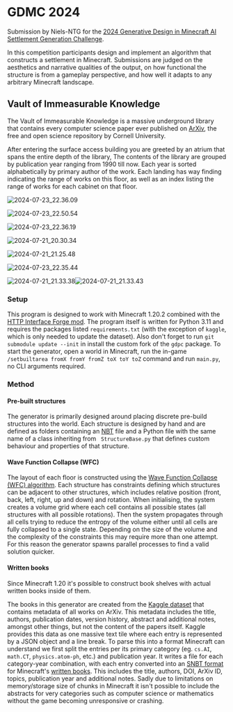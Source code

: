 # GDMC 2024
Submission by Niels-NTG for the [2024 Generative Design in Minecraft AI Settlement Generation Challenge](https://gendesignmc.wikidot.com/wiki:2024-settlement-generation-competition).

In this competition participants design and implement an algorithm that constructs a settlement in Minecraft. Submissions are judged on the aesthetics and narrative qualities of the output, on how functional the structure is from a gameplay perspective, and how well it adapts to any arbitrary Minecraft landscape.

## Vault of Immeasurable Knowledge
The Vault of Immeasurable Knowledge is a massive underground library that contains every computer science paper ever published on [ArXiv](https://arxiv.org), the free and open science repository by Cornell University.

After entering the surface access building you are greeted by an atrium that spans the entire depth of the library, The contents of the library are grouped by publication year ranging from 1990 till now. Each year is sorted alphabetically by primary author of the work. Each landing has way finding indicating the range of works on this floor, as well as an index listing the range of works for each cabinet on that floor.

![2024-07-23_22.36.09](./screenshots/2024-07-23_22.36.09.png)

![2024-07-23_22.50.54](./screenshots/2024-07-23_22.50.54.png)

![2024-07-23_22.36.19](./screenshots/2024-07-23_22.36.19.png)

![2024-07-21_20.30.34](./screenshots/2024-07-21_20.30.09.png)

![2024-07-21_21.25.48](./screenshots/2024-07-21_21.25.48.png)

![2024-07-23_22.35.44](./screenshots/2024-07-23_22.35.44.png)

![2024-07-21_21.33.38](./screenshots/2024-07-21_21.33.38.png)![2024-07-21_21.33.43](./screenshots/2024-07-21_21.33.43.png)

### Setup

This program is designed to work with Minecraft 1.20.2 combined with the [HTTP Interface Forge mod](https://github.com/Niels-NTG/gdmc_http_interface/). The program itself is written for Python 3.11 and requires the packages listed `requirements.txt` (with the exception of `kaggle`, which is only needed to update the dataset). Also don't forget to run `git submodule update --init` in install the custom fork of the `gdpc` package. To start the generator, open a world in Minecraft, run the in-game `/setbuiltarea fromX fromY fromZ toX toY toZ` command and run `main.py`, no CLI arguments required.

### Method

#### Pre-built structures
The generator is primarily designed around placing discrete pre-build structures into the world. Each structure is designed by hand and are defined as folders containing an [NBT](https://minecraft.wiki/w/NBT_format) file and a Python file with the same name of a class inheriting from ` StructureBase.py` that defines custom behaviour and properties of that structure.

#### Wave Function Collapse (WFC)
The layout of each floor is constructed using the [Wave Function Collapse (WFC) algorithm](https://www.boristhebrave.com/2020/04/13/wave-function-collapse-explained/). Each structure has constraints defining which structures can be adjacent to other structures, which includes relative position (front, back, left, right, up and down) and rotation. When initialising, the system creates a volume grid where each cell contains all possible states (all structures with all possible rotations). Then the system propagates through all cells trying to reduce the entropy of the volume either until all cells are fully collapsed to a single state. Depending on the size of the volume and the complexity of the constraints this may require more than one attempt. For this reason the generator spawns parallel processes to find a valid solution quicker.

#### Written books
Since Minecraft 1.20 it's possible to construct book shelves with actual written books inside of them.

The books in this generator are created from the [Kaggle dataset](https://www.kaggle.com/datasets/Cornell-University/arxiv) that contains metadata of all works on ArXiv. This metadata includes the title, authors, publication dates, version history, abstract and additional notes, amongst other things, but not the content of the papers itself. Kaggle provides this data as one massive text tile where each entry is represented by a JSON object and a line break. To parse this into a format Minecraft can understand we first split the entries per its primary category (eg. `cs.AI`, `math.CT`, `physics.atom-ph`, etc.) and publication year. It writes a file for each category-year combination, with each entry converted into an [SNBT format](https://minecraft.wiki/w/NBT_format#SNBT_format) for Minecraft's [written books](https://minecraft.wiki/w/Written_Book#Item_data). This includes the title, authors, DOI, ArXiv ID, topics, publication year and additional notes. Sadly due to limitations on memory/storage size of chunks in Minecraft it isn't possible to include the abstracts for very categories such as computer science or mathematics without the game becoming unresponsive or crashing.
